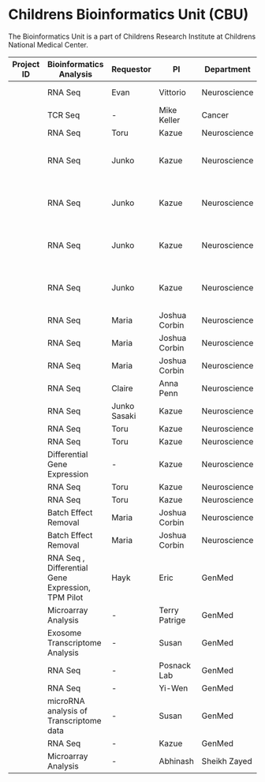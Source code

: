 # Childrens Bioinformatics Unit (CBU)

The Bioinformatics Unit is a part of Childrens Research Institute at Childrens National Medical Center.


|Project ID| Bioinformatics Analysis  | Requestor   | PI             | Department    | Status | Tags  | Done By |
|----------| -----------------------  |:----------- | -------------- | ----------    | ------ |------ |------ |
| |RNA Seq | Evan       | Vittorio  | Neuroscience  | `Ongoing` | TRAP Pilot | Payal |
| |TCR Seq | -       | Mike Keller  | Cancer  | `Ongoing` | TCR Pilot | Payal |
| |RNA Seq | Toru       | Kazue  | Neuroscience  | `Ongoing` | G216 | Payal |
| |RNA Seq | Junko       | Kazue  | Neuroscience  | `Done` | G193 old PE, Mouse| Payal |
| |RNA Seq | Junko       | Kazue  | Neuroscience  | `Done` | G193 new PE, Mouse | Payal |
| |RNA Seq | Junko       | Kazue  | Neuroscience  | `Done` | G193 old SE, Mouse | Payal |
| |RNA Seq | Junko       | Kazue  | Neuroscience  | `Done` | G193 old SE, Mouse | Payal |
| |RNA Seq | Maria       | Joshua Corbin  | Neuroscience  | `Done` | |Payal |
| |RNA Seq  | Maria       | Joshua Corbin  | Neuroscience  | `Done` | |Payal |
| |RNA Seq  | Maria       | Joshua Corbin  | Neuroscience  | `Done` | |Payal |
| |RNA Seq  | Claire       | Anna Penn  | Neuroscience  | `Done` | |Payal |
| |RNA Seq  | Junko Sasaki       | Kazue  | Neuroscience  | `Done` | |Payal |
| |RNA Seq  |Toru       | Kazue  | Neuroscience  | `Done` | |Payal |
| |RNA Seq  | Toru       | Kazue  | Neuroscience  | `Done`| |Payal |
| |Differential Gene Expression                  |   -    | Kazue  | Neuroscience  | `Done` | |Payal |
| |RNA Seq  | Toru       | Kazue   | Neuroscience  | `Done`| |Payal |
| |RNA Seq  | Toru       | Kazue   | Neuroscience  | `Done` | |Payal |
| |Batch Effect Removal | Maria       | Joshua Corbin  | Neuroscience  | `Done` | |Payal |
| |Batch Effect Removal | Maria       | Joshua Corbin  | Neuroscience  | `Done` | |Payal |
| |RNA Seq , Differential Gene Expression, TPM Pilot | Hayk       | Eric  | GenMed  | `Done` | |Payal, Surajit |
| |Microarray Analysis | -       | Terry Patrige  | GenMed  | `Done` | |Surajit |
| |Exosome Transcriptome Analysis    | -      | Susan | GenMed | `Done` | |Surajit |
| |RNA Seq  | -     | Posnack Lab  | GenMed  | `Done` | |Surajit |
| |RNA Seq | -     | Yi-Wen  | GenMed  | `Done` | |Surajit |
| |microRNA analysis of Transcriptome data | -     | Susan  | GenMed  | `Done` | |Surajit |
| |RNA Seq | -     | Kazue  | GenMed  | `Done` | |Surajit |
| |Microarray Analysis  | -       | Abhinash  | Sheikh Zayed  | `Done` | |Surajit |


